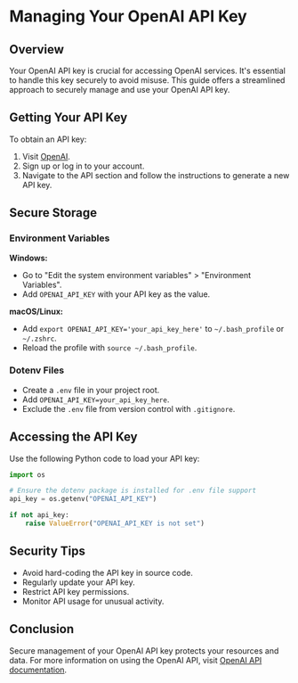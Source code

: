# Managing Your OpenAI API Key

## Overview

Your OpenAI API key is crucial for accessing OpenAI services. It's essential to handle this key securely to avoid misuse. This guide offers a streamlined approach to securely manage and use your OpenAI API key.

## Getting Your API Key

To obtain an API key:

1. Visit [OpenAI](https://openai.com/api/).
2. Sign up or log in to your account.
3. Navigate to the API section and follow the instructions to generate a new API key.

## Secure Storage

### Environment Variables

**Windows:**
- Go to "Edit the system environment variables" > "Environment Variables".
- Add `OPENAI_API_KEY` with your API key as the value.

**macOS/Linux:**
- Add `export OPENAI_API_KEY='your_api_key_here'` to `~/.bash_profile` or `~/.zshrc`.
- Reload the profile with `source ~/.bash_profile`.

### Dotenv Files
- Create a `.env` file in your project root.
- Add `OPENAI_API_KEY=your_api_key_here`.
- Exclude the `.env` file from version control with `.gitignore`.

## Accessing the API Key

Use the following Python code to load your API key:

```python
import os

# Ensure the dotenv package is installed for .env file support
api_key = os.getenv("OPENAI_API_KEY")

if not api_key:
    raise ValueError("OPENAI_API_KEY is not set")
```

## Security Tips

- Avoid hard-coding the API key in source code.
- Regularly update your API key.
- Restrict API key permissions.
- Monitor API usage for unusual activity.

## Conclusion

Secure management of your OpenAI API key protects your resources and data. For more information on using the OpenAI API, visit [OpenAI API documentation](https://openai.com/api/).